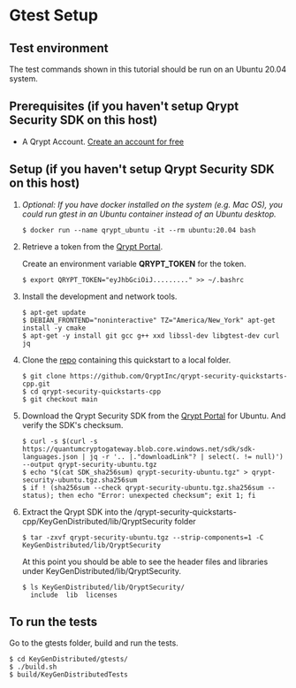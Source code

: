 # Gtest Setup

## Test environment

The test commands shown in this tutorial should be run on an Ubuntu 20.04 system.

## Prerequisites (if you haven't setup Qrypt Security SDK on this host)
- A Qrypt Account. [Create an account for free](https://portal.qrypt.com/register)

## Setup (if you haven't setup Qrypt Security SDK on this host)
1. *Optional: If you have docker installed on the system (e.g. Mac OS), you could run gtest in an Ubuntu container instead of an Ubuntu desktop.*
    ```
    $ docker run --name qrypt_ubuntu -it --rm ubuntu:20.04 bash
    ```

1. Retrieve a token from the [Qrypt Portal](https://portal.qrypt.com/tokens).
    
    Create an environment variable **QRYPT_TOKEN** for the token. 
    ```
    $ export QRYPT_TOKEN="eyJhbGciOiJ........." >> ~/.bashrc
    ```
1. Install the development and network tools.
    ```
    $ apt-get update
    $ DEBIAN_FRONTEND="noninteractive" TZ="America/New_York" apt-get install -y cmake
    $ apt-get -y install git gcc g++ xxd libssl-dev libgtest-dev curl jq
    ```

1. Clone the [repo](https://github.com/QryptInc/qrypt-security-quickstarts-cpp) containing this quickstart to a local folder.
    ```
    $ git clone https://github.com/QryptInc/qrypt-security-quickstarts-cpp.git
    $ cd qrypt-security-quickstarts-cpp
    $ git checkout main
    ```
1. Download the Qrypt Security SDK from the [Qrypt Portal](https://portal.qrypt.com/downloads/sdk-downloads) for Ubuntu. And verify the SDK's checksum.
    ```
    $ curl -s $(curl -s https://quantumcryptogateway.blob.core.windows.net/sdk/sdk-languages.json | jq -r '.. |."downloadLink"? | select(. != null)') --output qrypt-security-ubuntu.tgz
    $ echo "$(cat SDK_sha256sum) qrypt-security-ubuntu.tgz" > qrypt-security-ubuntu.tgz.sha256sum
    $ if ! (sha256sum --check qrypt-security-ubuntu.tgz.sha256sum --status); then echo "Error: unexpected checksum"; exit 1; fi
    ```
1. Extract the Qrypt SDK into the /qrypt-security-quickstarts-cpp/KeyGenDistributed/lib/QryptSecurity folder
    ```
    $ tar -zxvf qrypt-security-ubuntu.tgz --strip-components=1 -C KeyGenDistributed/lib/QryptSecurity
    ```
    At this point you should be able to see the header files and libraries under KeyGenDistributed/lib/QryptSecurity.
    ```
    $ ls KeyGenDistributed/lib/QryptSecurity/
      include  lib  licenses
    ```

## To run the tests
Go to the gtests folder, build and run the tests.
```
$ cd KeyGenDistributed/gtests/
$ ./build.sh
$ build/KeyGenDistributedTests
```
